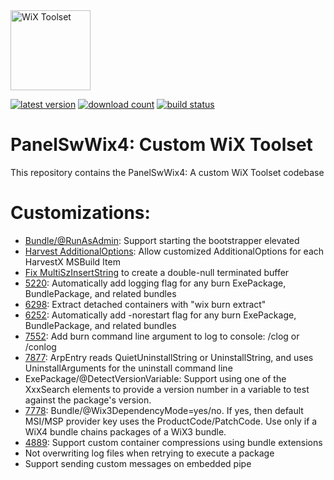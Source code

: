 <img src="https://github.com/wixtoolset/Home/raw/master/imgs/wix-white-bg.png" alt="WiX Toolset" height="128" />

[![latest version](https://img.shields.io/nuget/vpre/wix)](https://www.nuget.org/packages/PanelSwWix4)
[![download count](https://img.shields.io/nuget/dt/wix)](https://www.nuget.org/stats/packages/PanelSwWix4?groupby=Version)
[![build status](https://img.shields.io/github/actions/workflow/status/nirbar/wix4/build.yml?branch=develop)](https://github.com/wixtoolset/wix/actions/workflows/build.yml?query=branch%3Adevelop)

# PanelSwWix4: Custom WiX Toolset

This repository contains the PanelSwWix4: A custom WiX Toolset codebase

# Customizations:

- [Bundle/@RunAsAdmin](https://github.com/wixtoolset/issues/issues/5309): Support starting the bootstrapper elevated
- [Harvest AdditionalOptions](https://github.com/wixtoolset/issues/issues/7427): Allow customized AdditionalOptions for each HarvestX MSBuild Item
- [Fix MultiSzInsertString](https://github.com/wixtoolset/issues/issues/7311) to create a double-null terminated buffer
- [5220](https://github.com/wixtoolset/issues/issues/5220): Automatically add logging flag for any burn ExePackage, BundlePackage, and related bundles
- [6298](https://github.com/wixtoolset/issues/issues/6298): Extract detached containers with "wix burn extract"
- [6252](https://github.com/wixtoolset/issues/issues/6252): Automatically add -norestart flag for any burn ExePackage, BundlePackage, and related bundles
- [7552](https://github.com/wixtoolset/issues/issues/7552): Add burn command line argument to log to console: /clog or /conlog
- [7877](https://github.com/wixtoolset/issues/issues/7877): ArpEntry reads QuietUninstallString or UninstallString, and uses UninstallArguments for the uninstall command line
- ExePackage/@DetectVersionVariable: Support using one of the XxxSearch elements to provide a version number in a variable to test against the package's version.
- [7778](https://github.com/wixtoolset/issues/issues/7778): Bundle/@Wix3DependencyMode=yes/no. If yes, then default MSI/MSP provider key uses the ProductCode/PatchCode. Use only if a WiX4 bundle chains packages of a WiX3 bundle.
- [4889](https://github.com/wixtoolset/issues/issues/4889): Support custom container compressions using bundle extensions
- Not overwriting log files when retrying to execute a package
- Support sending custom messages on embedded pipe